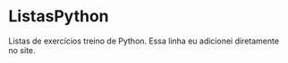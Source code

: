 # ListasPython
 Listas de exercícios treino de Python.
 Essa linha eu adicionei diretamente no site.
